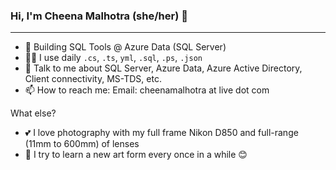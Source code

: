 ### Hi, I'm Cheena Malhotra (she/her) 👋
----

- 🔧 Building SQL Tools @ Azure Data (SQL Server)
- 👩‍💻 I use daily `.cs`, `.ts`, `yml`, `.sql`, `.ps`, `.json`
- 💬 Talk to me about SQL Server, Azure Data, Azure Active Directory, Client connectivity, MS-TDS, etc.
- 📫 How to reach me: Email: cheenamalhotra at live dot com

What else?
- 💕 I love photography with my full frame Nikon D850 and full-range (11mm to 600mm) of lenses
- 🎨 I try to learn a new art form every once in a while 😊
